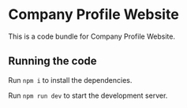 
  # Company Profile Website

  This is a code bundle for Company Profile Website. 

  ## Running the code

  Run `npm i` to install the dependencies.

  Run `npm run dev` to start the development server.
  
